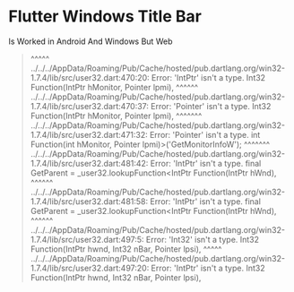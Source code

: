 # Flutter Windows Title Bar

Is Worked in Android And Windows But Web

> ^^^^^
../../../AppData/Roaming/Pub/Cache/hosted/pub.dartlang.org/win32-1.7.4/lib/src/user32.dart:470:20: Error: 'IntPtr' isn't a type.
    Int32 Function(IntPtr hMonitor, Pointer<MONITORINFO> lpmi),
                   ^^^^^^
../../../AppData/Roaming/Pub/Cache/hosted/pub.dartlang.org/win32-1.7.4/lib/src/user32.dart:470:37: Error: 'Pointer' isn't a type.
    Int32 Function(IntPtr hMonitor, Pointer<MONITORINFO> lpmi),
                                    ^^^^^^^
../../../AppData/Roaming/Pub/Cache/hosted/pub.dartlang.org/win32-1.7.4/lib/src/user32.dart:471:32: Error: 'Pointer' isn't a type.
    int Function(int hMonitor, Pointer<MONITORINFO> lpmi)>('GetMonitorInfoW');
                               ^^^^^^^
../../../AppData/Roaming/Pub/Cache/hosted/pub.dartlang.org/win32-1.7.4/lib/src/user32.dart:481:42: Error: 'IntPtr' isn't a type.
final GetParent = _user32.lookupFunction<IntPtr Function(IntPtr hWnd),
                                         ^^^^^^
../../../AppData/Roaming/Pub/Cache/hosted/pub.dartlang.org/win32-1.7.4/lib/src/user32.dart:481:58: Error: 'IntPtr' isn't a type.
final GetParent = _user32.lookupFunction<IntPtr Function(IntPtr hWnd),
                                                         ^^^^^^
../../../AppData/Roaming/Pub/Cache/hosted/pub.dartlang.org/win32-1.7.4/lib/src/user32.dart:497:5: Error: 'Int32' isn't a type.
    Int32 Function(IntPtr hwnd, Int32 nBar, Pointer<SCROLLINFO> lpsi),
    ^^^^^
../../../AppData/Roaming/Pub/Cache/hosted/pub.dartlang.org/win32-1.7.4/lib/src/user32.dart:497:20: Error: 'IntPtr' isn't a type.
    Int32 Function(IntPtr hwnd, Int32 nBar, Pointer<SCROLLINFO> lpsi),
